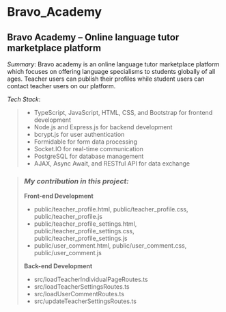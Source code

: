 # Bravo_Academy

## Bravo Academy – Online language tutor marketplace platform

*Summary*:	Bravo academy is an online language tutor marketplace platform which focuses on offering language specialisms to students globally of all ages. Teacher users can publish their profiles while student users can contact teacher users on our platform.

*Tech Stack*:	
>
>- TypeScript, JavaScript, HTML, CSS, and Bootstrap for frontend development
>- Node.js and Express.js for backend development
>- bcrypt.js for user authentication
>- Formidable for form data processing
>- Socket.IO for real-time communication
>- PostgreSQL for database management
>- AJAX, Async Await, and RESTful API for data exchange


> ### *My contribution in this project:*
>     
> **Front-end Development**
>- public/teacher_profile.html, public/teacher_profile.css, public/teacher_profile.js
>- public/teacher_profile_settings.html, public/teacher_profile_settings.css, public/teacher_profile_settings.js
>- public/user_comment.html, public/user_comment.css, public/user_comment.js  
>
>  **Back-end Development**
>- src/loadTeacherIndividualPageRoutes.ts
>- src/loadTeacherSettingsRoutes.ts
>- src/loadUserCommentRoutes.ts
>- src/updateTeacherSettingsRoutes.ts
